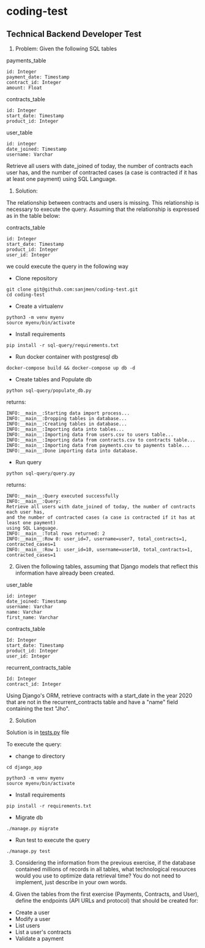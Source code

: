 # coding-test

## Technical Backend Developer Test

1. Problem: Given the following SQL tables

payments_table
```
id: Integer
payment_date: Timestamp
contract_id: Integer
amount: Float
```


contracts_table
```
id: Integer
start_date: Timestamp
product_id: Integer
```


user_table
```
id: integer
date_joined: Timestamp
username: Varchar
```


Retrieve all users with date_joined of today, the number of contracts each user has, and the number of contracted cases (a case is contracted if it has at least one payment) using SQL Language.

1. Solution:

The relationship between contracts and users is missing. This relationship is necessary to execute the query.
Assuming that the relationship is expressed as in the table below:

contracts_table
```
id: Integer
start_date: Timestamp
product_id: Integer
user_id: Integer
```

we could execute the query in the following way

* Clone repository

```
git clone git@github.com:sanjmen/coding-test.git
cd coding-test
```

* Create a virtualenv

```
python3 -m venv myenv
source myenv/bin/activate
```

* Install requirements

```
pip install -r sql-query/requirements.txt
```

* Run docker container with postgresql db

```
docker-compose build && docker-compose up db -d
```

* Create tables and Populate db

```
python sql-query/populate_db.py
```

returns:
```
INFO:__main__:Starting data import process...
INFO:__main__:Dropping tables in database...
INFO:__main__:Creating tables in database...
INFO:__main__:Importing data into tables...
INFO:__main__:Importing data from users.csv to users table...
INFO:__main__:Importing data from contracts.csv to contracts table...
INFO:__main__:Importing data from payments.csv to payments table...
INFO:__main__:Done importing data into database.
```

* Run query

```
python sql-query/query.py
```

returns:
```
INFO:__main__:Query executed successfully
INFO:__main__:Query: 
Retrieve all users with date_joined of today, the number of contracts each user has, 
and the number of contracted cases (a case is contracted if it has at least one payment) 
using SQL Language.
INFO:__main__:Total rows returned: 2
INFO:__main__:Row 0: user_id=7, username=user7, total_contracts=1, contracted_cases=1
INFO:__main__:Row 1: user_id=10, username=user10, total_contracts=1, contracted_cases=1
```


2. Given the following tables, assuming that Django models that reflect this information have already been created.

user_table
```
id: integer
date_joined: Timestamp
username: Varchar
name: Varchar
first_name: Varchar
```

contracts_table
```
Id: Integer
start_date: Timestamp
product_id: Integer
user_id: Integer
```

recurrent_contracts_table
```
Id: Integer
contract_id: Integer
```

Using Django's ORM, retrieve contracts with a start_date in the year 2020 that are not in the recurrent_contracts table and have a "name" field containing the text "Jho".

2. Solution

Solution is in [tests.py](django_app/core/tests.py#L33) file

To execute the query:

* change to directory

```
cd django_app
```

```
python3 -m venv myenv
source myenv/bin/activate
```

* Install requirements

```
pip install -r requirements.txt
```

* Migrate db

```
./manage.py migrate
```

* Run test to execute the query

```
./manage.py test
```


3.  Considering the information from the previous exercise, if the database contained millions of records in all tables, what technological resources would you use to optimize data retrieval time? You do not need to implement, just describe in your own words.



4. Given the tables from the first exercise (Payments, Contracts, and User), define the endpoints (API URLs and protocol) that should be created for:

* Create a user
* Modify a user
* List users
* List a user's contracts
* Validate a payment